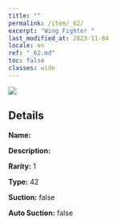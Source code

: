 ```yaml
---
title: ""
permalink: /item/_62/
excerpt: "Wing Fighter "
last_modified_at: 2023-11-04
locale: en
ref: "_62.md"
toc: false
classes: wide
---
```



 ![](/images/item/_p.png)



## Details

 **Name:**  

 **Description:** 

 **Rarity:** 1 

 **Type:** 42 

 **Suction:** false 

 **Auto Suction:** false 


